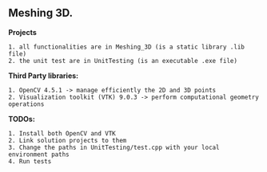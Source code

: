 ## Meshing 3D.

**Projects**

	1. all functionalities are in Meshing_3D (is a static library .lib file)
	2. the unit test are in UnitTesting (is an executable .exe file)

**Third Party libraries:**

	1. OpenCV 4.5.1 -> manage efficiently the 2D and 3D points
	2. Visualization toolkit (VTK) 9.0.3 -> perform computational geometry operations

**TODOs:**

	1. Install both OpenCV and VTK
	2. Link solution projects to them
	3. Change the paths in UnitTesting/test.cpp with your local environment paths
	4. Run tests